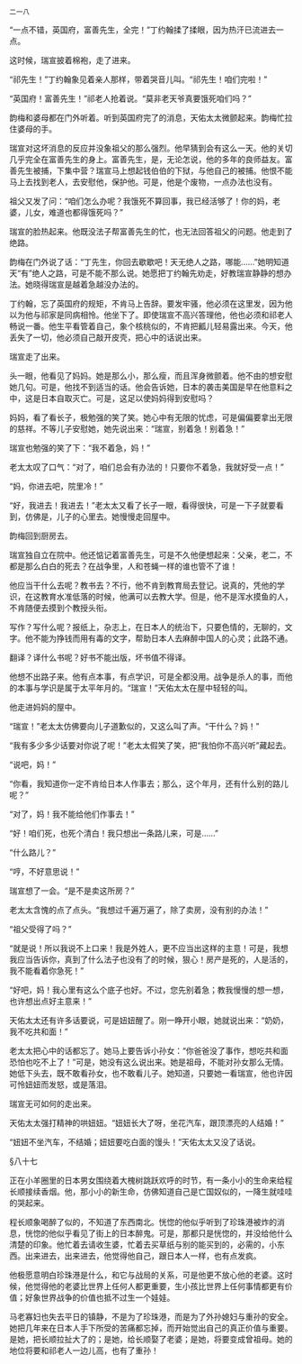     二一八 

   “一点不错，英国府，富善先生，全完！”丁约翰揉了揉眼，因为热汗已流进去一点。

   这时候，瑞宣披着棉袍，走了进来。

   “祁先生！”丁约翰象见着亲人那样，带着哭音儿叫。“祁先生！咱们完啦！”

   “英国府！富善先生！”祁老人抢着说。“莫非老天爷真要饿死咱们吗？”

   韵梅和婆母都在门外听着。听到英国府完了的消息，天佑太太微颤起来。韵梅忙拉住婆母的手。

   瑞宣对这坏消息的反应并没象祖父的那么强烈。他早猜到会有这么一天。他的关切几乎完全在富善先生的身上。富善先生，是，无论怎说，他的多年的良师益友。富善先生被捕，下集中营？瑞宣马上想起钱伯伯的下狱，与他自己的被捕。他恨不能马上去找到老人，去安慰他，保护他。可是，他是个废物，一点办法也没有。

   祖父又发了问：“咱们怎么办呢？我饿死不算回事，我已经活够了！你的妈，老婆，儿女，难道也都得饿死吗？”

   瑞宣的脸热起来。他既没法子帮富善先生的忙，也无法回答祖父的问题。他走到了绝路。

   韵梅在门外说了话：“丁先生，你回去歇歇吧！天无绝人之路，哪能……”她明知道天“有”绝人之路，可是不能不那么说。她愿把丁约翰先劝走，好教瑞宣静静的想办法。她晓得瑞宣是越着急越没办法的。

   丁约翰，忘了英国府的规矩，不肯马上告辞。要发牢骚，他必须在这里发，因为他以为他与祁家是同病相怜。他坐下了。即使瑞宣不高兴答理他，他也必须和祁老人畅说一番。他生平看管着自己，象个核桃似的，不肯把瓤儿轻易露出来。今天，他丢失了一切，他必须自己敲开皮壳，把心中的话说出来。

   瑞宣走了出来。

   头一眼，他看见了妈妈。她是那么小，那么瘦，而且浑身微颤着。他不由的想安慰她几句。可是，他找不到适当的话。他会告诉她，日本的袭击美国是早在他意料之中，这是日本自取灭亡。可是，这足以使妈妈得到安慰吗？

   妈妈，看了看长子，极勉强的笑了笑。她心中有无限的忧虑，可是偏偏要拿出无限的慈祥。不等儿子安慰她，她先说出来：“瑞宣，别着急！别着急！”

   瑞宣也勉强的笑了下：“我不着急，妈！”

   老太太叹了口气：“对了，咱们总会有办法的！只要你不着急，我就好受一点！”

   “妈，你进去吧，院里冷！”

   “好，我进去！我进去！”老太太又看了长子一眼，看得很快，可是一下子就要看到，仿佛是，儿子的心里去。她慢慢走回屋中。

   韵梅回到厨房去。

   瑞宣独自立在院中。他还惦记着富善先生，可是不久他便想起来：父亲，老二，不都是那么白白的死去？在战争里，人和苍蝇一样的谁也管不了谁！

   他应当干什么去呢？教书去？不行，他不肯到教育局去登记。说真的，凭他的学识，在这教育水准低落的时候，他满可以去教大学。但是，他不是浑水摸鱼的人，不肯随便去摸到个教授头衔。

   写作？写什么呢？报纸上，杂志上，在日本人的统治下，只要色情的，无聊的，文字。他不能为挣钱而用有毒的文字，帮助日本人去麻醉中国人的心灵；此路不通。

   翻译？译什么书呢？好书不能出版，坏书值不得译。

   他想不出路子来。他有点本事，有点学识，可是全都没用。战争是杀人的事，而他的本事与学识是属于太平年月的。“瑞宣！”天佑太太在屋中轻轻的叫。

   他走进妈妈的屋中。

   “瑞宣！”老太太仿佛要向儿子道歉似的，又这么叫了声。“干什么？妈！”

   “我有多少多少话要对你说了呢！”老太太假笑了笑，把“我怕你不高兴听”藏起去。

   “说吧，妈！”

   “你看，我知道你一定不肯给日本人作事去；那么，这个年月，还有什么别的路儿呢？”

   “对了，妈！我不能给他们作事去！”

   “好！咱们死，也死个清白！我只想出一条路儿来，可是……”

   “什么路儿？”

   “哼，不好意思说！”

   瑞宣想了一会。“是不是卖这所房？”

   老太太含愧的点了点头。“我想过千遍万遍了，除了卖房，没有别的办法！”

   “祖父受得了吗？”

   “就是说！所以我说不上口来！我是外姓人，更不应当出这样的主意！可是，我想我应当告诉你，真到了什么法子也没有了的时候，狠心！房产是死的，人是活的，我不能看着你急死！”

   “好吧，妈！我心里有这么个底子也好。不过，您先别着急；教我慢慢的想一想，也许想出点好主意来！”

   天佑太太还有许多话要说，可是妞妞醒了。刚一睁开小眼，她就说出来：“奶奶，我不吃共和面！”

   老太太把心中的话都忘了。她马上要告诉小孙女：“你爸爸没了事作，想吃共和面恐怕也吃不上了！”可是，她没有这么说出来。她是祖母，不能对孙女那么无情。她低下头去，既不敢看孙女，也不敢看儿子。她知道，只要她一看瑞宣，他也许因可怜妞妞而发怒，或是落泪。

   瑞宣无可如何的走出来。

   天佑太太强打精神的哄妞妞。“妞妞长大了呀，坐花汽车，跟顶漂亮的人结婚！”

   “妞妞不坐汽车，不结婚；妞妞要吃白面的馒头！”天佑太太又没了话说。

   §八十七

   正在小羊圈里的日本男女围绕着大槐树跳跃欢呼的时节，有一条小小的生命来给程长顺接续香烟。他，那小小的新生命，仿佛知道自己是亡国奴似的，一降生就哇哇的哭起来。

   程长顺象喝醉了似的，不知道了东西南北。恍惚的他似乎听到了珍珠港被炸的消息，恍惚的他似乎看见了街上的日本醉鬼。可是，那都只是恍惚的，并没给他什么清楚的印象。他忙着去请收生婆，忙着去买草纸与别的能买到的，必需的，小东西。出来进去，出来进去，他觉得他自己，跟日本人一样，也有点发疯。

   他极愿意明白珍珠港是什么，和它与战局的关系，可是他更不放心他的老婆。这时候，他觉得他的老婆比世界上任何人都更重要，生小孩比世界上任何事情都更有价值；好象世界战争的价值也抵不过生一个娃娃。

   马老寡妇也失去平日的镇静，不是为了珍珠港，而是为了外孙媳妇与重孙的安全。她把几年来在日本人手下所受的苦痛都忘掉，而开始觉出自己的真正价值与重要。是她，把长顺拉扯大了的；是她，给长顺娶了老婆；是她，将要变成曾祖母。她的地位将要和祁老人一边儿高，也有了重孙！

